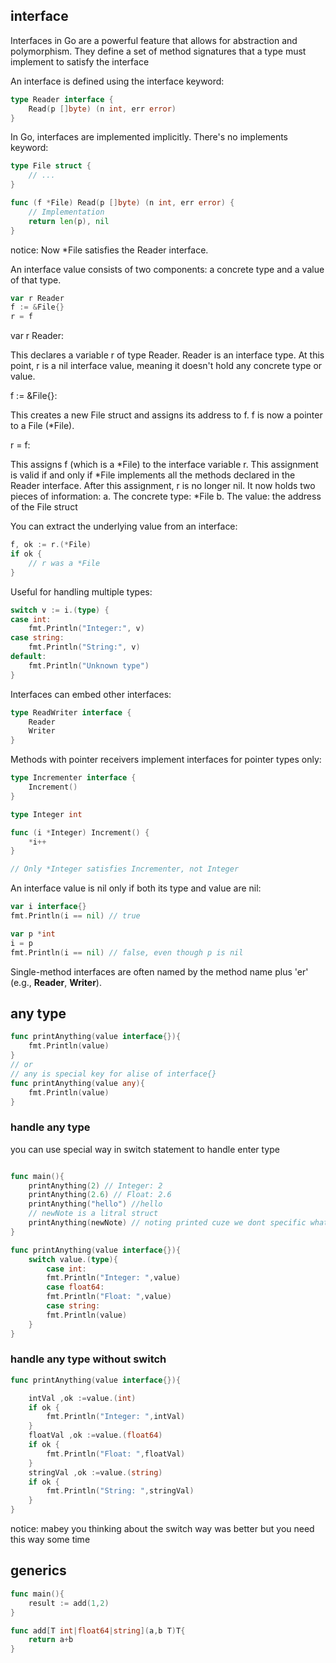 ## interface

Interfaces in Go are a powerful feature that allows for abstraction and polymorphism. They define a set of method signatures that a type must implement to satisfy the interface

An interface is defined using the interface keyword:

```go
type Reader interface {
    Read(p []byte) (n int, err error)
}

```

In Go, interfaces are implemented implicitly. There's no implements keyword:

```go
type File struct {
    // ...
}

func (f *File) Read(p []byte) (n int, err error) {
    // Implementation
    return len(p), nil
}
```

notice: Now \*File satisfies the Reader interface.

An interface value consists of two components: a concrete type and a value of that type.

```go
var r Reader
f := &File{}
r = f

```

var r Reader:

This declares a variable r of type Reader.
Reader is an interface type.
At this point, r is a nil interface value, meaning it doesn't hold any concrete type or value.

f := &File{}:

This creates a new File struct and assigns its address to f.
f is now a pointer to a File (\*File).

r = f:

This assigns f (which is a *File) to the interface variable r.
This assignment is valid if and only if *File implements all the methods declared in the Reader interface.
After this assignment, r is no longer nil. It now holds two pieces of information: a. The concrete type: \*File b. The value: the address of the File struct

You can extract the underlying value from an interface:

```go
f, ok := r.(*File)
if ok {
    // r was a *File
}

```

Useful for handling multiple types:

```go
switch v := i.(type) {
case int:
    fmt.Println("Integer:", v)
case string:
    fmt.Println("String:", v)
default:
    fmt.Println("Unknown type")
}

```

Interfaces can embed other interfaces:

```go
type ReadWriter interface {
    Reader
    Writer
}

```

Methods with pointer receivers implement interfaces for pointer types only:

```go
type Incrementer interface {
    Increment()
}

type Integer int

func (i *Integer) Increment() {
    *i++
}

// Only *Integer satisfies Incrementer, not Integer

```

An interface value is nil only if both its type and value are nil:

```go
var i interface{}
fmt.Println(i == nil) // true

var p *int
i = p
fmt.Println(i == nil) // false, even though p is nil

```

Single-method interfaces are often named by the method name plus 'er' (e.g., **Reader**, **Writer**).

## any type

```go
func printAnything(value interface{}){
    fmt.Println(value)
}
// or
// any is special key for alise of interface{}
func printAnything(value any){
    fmt.Println(value)
}
```

### handle any type

you can use special way in switch statement to handle enter type

```go

func main(){
    printAnything(2) // Integer: 2
    printAnything(2.6) // Float: 2.6
    printAnything("hello") //hello
    // newNote is a litral struct
    printAnything(newNote) // noting printed cuze we dont specific what to do with this special kind of type we can pass it but nothing happend
}

func printAnything(value interface{}){
    switch value.(type){
        case int:
        fmt.Println("Integer: ",value)
        case float64:
        fmt.Println("Float: ",value)
        case string:
        fmt.Println(value)
    }
}

```

### handle any type without switch

```go
func printAnything(value interface{}){

    intVal ,ok :=value.(int)
    if ok {
        fmt.Println("Integer: ",intVal)
    }
    floatVal ,ok :=value.(float64)
    if ok {
        fmt.Println("Float: ",floatVal)
    }
    stringVal ,ok :=value.(string)
    if ok {
        fmt.Println("String: ",stringVal)
    }
}
```

notice: mabey you thinking about the switch way was better but you need this way some time

## generics

```go
func main(){
    result := add(1,2)
}

func add[T int|float64|string](a,b T)T{
    return a+b
}
```
